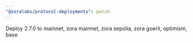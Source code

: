 ```yaml
---
"@zoralabs/protocol-deployments": patch
---
```


Deploy 2.7.0 to mainnet, zora mainnet, zora sepolia, zora goerli, optimism, base
